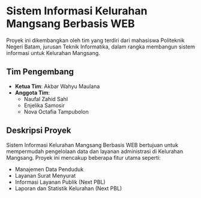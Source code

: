 # Sistem Informasi Kelurahan Mangsang Berbasis WEB


Proyek ini dikembangkan oleh tim yang terdiri dari mahasiswa Politeknik Negeri Batam, jurusan Teknik Informatika, dalam rangka membangun sistem informasi untuk Kelurahan Mangsang.

## Tim Pengembang
- **Ketua Tim**: Akbar Wahyu Maulana
- **Anggota Tim**:
  - Naufal Zahid Sahl
  - Enjelika Samosir
  - Nova Octafia Tampubolon

## Deskripsi Proyek
Sistem Informasi Kelurahan Mangsang Berbasis WEB bertujuan untuk mempermudah pengelolaan data dan layanan administrasi di Kelurahan Mangsang. Proyek ini mencakup beberapa fitur utama seperti:
- Manajemen Data Penduduk
- Layanan Surat Menyurat
- Informasi Layanan Publik (Next PBL)
- Laporan dan Statistik Kelurahan (Next PBL)
